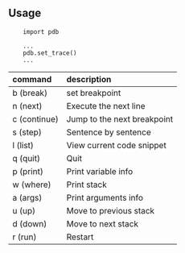 
## Usage
```
    import pdb

    ...
    pdb.set_trace()
    ...
```

| command | description |
|:-- |:-- |
| b (break) | set breakpoint |
| n (next) | Execute the next line |
| c (continue) | Jump to the next breakpoint |
| s (step) | Sentence by sentence |
| l (list) | View current code snippet |
| q (quit) | Quit |
| p (print) | Print variable info |
| w (where) | Print stack |
| a (args) | Print arguments info |
| u (up) | Move to previous stack |
| d (down) | Move to next stack |
| r (run) | Restart |
